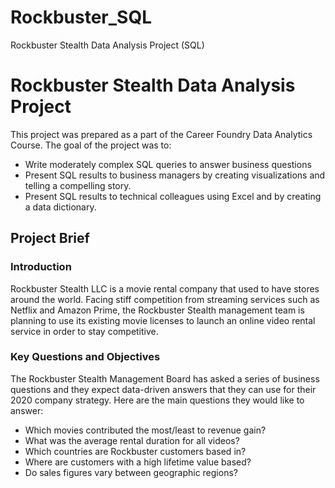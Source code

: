 # Rockbuster_SQL
Rockbuster Stealth Data Analysis Project (SQL)


# Rockbuster Stealth Data Analysis Project

This project was prepared as a part of the Career Foundry Data Analytics Course.
The goal of the project was to:
* Write moderately complex SQL queries to answer business questions
* Present SQL results to business managers by creating visualizations and telling a compelling story.
* Present SQL results to technical colleagues using Excel and by creating a data dictionary.


## Project Brief
### Introduction

Rockbuster Stealth LLC is a movie rental company that used to have stores around the world. Facing stiff competition from streaming services such as Netflix and Amazon Prime, the Rockbuster Stealth management team is planning to use its existing movie licenses to launch an online video rental service in order to stay competitive.

### Key Questions and Objectives
The Rockbuster Stealth Management Board has asked a series of business questions and they expect data-driven answers that they can use for their 2020 company strategy.
Here are the main questions they would like to answer:
* Which movies contributed the most/least to revenue gain?
* What was the average rental duration for all videos?
* Which countries are Rockbuster customers based in?
* Where are customers with a high lifetime value based?
* Do sales figures vary between geographic regions?


